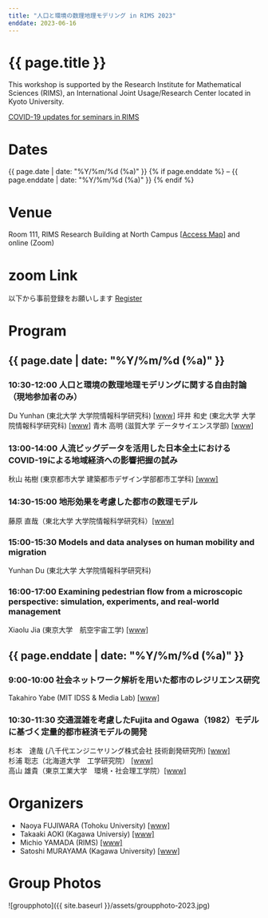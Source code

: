 ```yaml
---
title: "人口と環境の数理地理モデリング in RIMS 2023"
enddate: 2023-06-16
---
```


# {{ page.title }}


This workshop is supported by the Research Institute for Mathematical Sciences (RIMS), an International Joint Usage/Research Center located in Kyoto University.

[COVID-19 updates for seminars in RIMS](https://www.kurims.kyoto-u.ac.jp/kyoten/ja/covid-19.html)


# Dates
{{ page.date | date: "%Y/%m/%d (%a)" }} {% if page.enddate %} &ndash; {{ page.enddate | date: "%Y/%m/%d (%a)"  }} {% endif %}

# Venue
Room 111, RIMS Research Building at North Campus [[Access Map](https://www.kurims.kyoto-u.ac.jp/kyoten/en/access.html)]
and online (Zoom) 

# zoom Link
以下から事前登録をお願いします [Register](https://zoom.us/meeting/register/tJEldeirpzovGNJ_pJ_o7DjFBefVHr43WtSJ)

# Program
## {{ page.date | date: "%Y/%m/%d (%a)" }}

### 10:30-12:00 人口と環境の数理地理モデリングに関する自由討論（現地参加者のみ）
Du Yunhan (東北大学 大学院情報科学研究科)  [<a href="http://www.se.is.tohoku.ac.jp/index.html">www</a>]
坪井 和史 (東北大学 大学院情報科学研究科)  [<a href="http://www.se.is.tohoku.ac.jp/index.html">www</a>]
青木 高明 (滋賀大学 データサイエンス学部) [<a href="http://www.ed.kagawa-u.ac.jp/~aoki/">www</a>]


### 13:00-14:00 人流ビッグデータを活用した日本全土におけるCOVID-19による地域経済への影響把握の試み
秋山 祐樹 (東京都市大学 建築都市デザイン学部都市工学科) [[www]](https://akiyama-lab.jp/yuki/)

### 14:30-15:00 地形効果を考慮した都市の数理モデル
藤原 直哉（東北大学 大学院情報科学研究科）[[www]](https://www.is.tohoku.ac.jp/jp/laboratory/list_dept/c10.html)

### 15:00-15:30 Models and data analyses on human mobility and migration
Yunhan Du (東北大学 大学院情報科学研究科) 

### 16:00-17:00 Examining pedestrian flow from a microscopic perspective: simulation, experiments, and real-world management
Xiaolu Jia (東京大学　航空宇宙工学) [[www]](http://park.itc.u-tokyo.ac.jp/tknishi/)

## {{ page.enddate | date: "%Y/%m/%d (%a)" }}
### 9:00-10:00 社会ネットワーク解析を用いた都市のレジリエンス研究
Takahiro Yabe (MIT IDSS & Media Lab) [[www]](https://www.takayabe.net/)

### 10:30-11:30 交通混雑を考慮したFujita and Ogawa（1982）モデルに基づく定量的都市経済モデルの開発
杉本　達哉 (八千代エンジニヤリング株式会社 技術創発研究所) [[www]](https://www.yachiyo-eng.co.jp/riips/)<br>
杉浦 聡志（北海道大学　工学研究院） [[www]](https://researchmap.jp/kendge)<br>
高山 雄貴（東京工業大学　環境・社会理工学院）[[www]](https://sites.google.com/view/ytakayama/home)


# Organizers
- Naoya FUJIWARA (Tohoku University) [[www]](https://www.is.tohoku.ac.jp/jp/laboratory/list_dept/c10.html)
- Takaaki AOKI (Kagawa Universiy) [[www]](http://www.ed.kagawa-u.ac.jp/~aoki/)
- Michio YAMADA (RIMS) [[www]](http://www.kurims.kyoto-u.ac.jp/en/list/YAMADA,%20Michio.html)
- Satoshi MURAYAMA (Kagawa University) [[www]](http://researchmap.jp/read0188434/?lang=en)



# Group Photos
![groupphoto]({{ site.baseurl }}/assets/groupphoto-2023.jpg) 
